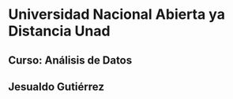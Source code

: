# Universidad Nacional Abierta ya Distancia Unad

## Curso: Análisis de Datos

## Jesualdo Gutiérrez
